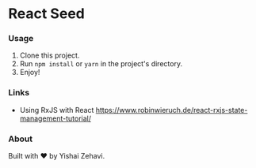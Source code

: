 # React Seed

### Usage
1. Clone this project.
2. Run `npm install` or `yarn` in the project's directory.
3. Enjoy!

### Links
- Using RxJS with React
    https://www.robinwieruch.de/react-rxjs-state-management-tutorial/

### About
Built with ❤️ by Yishai Zehavi.